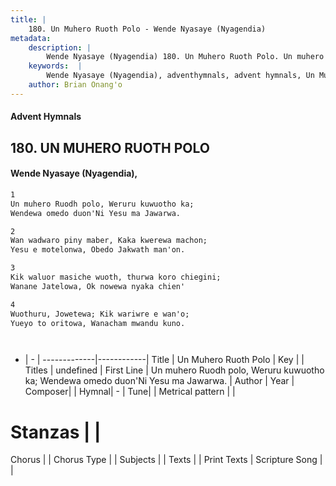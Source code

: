 ```yaml
---
title: |
    180. Un Muhero Ruoth Polo - Wende Nyasaye (Nyagendia)
metadata:
    description: |
        Wende Nyasaye (Nyagendia) 180. Un Muhero Ruoth Polo. Un muhero Ruodh polo, Weruru kuwuotho ka; Wendewa omedo duon'Ni Yesu ma Jawarwa.  
    keywords:  |
        Wende Nyasaye (Nyagendia), adventhymnals, advent hymnals, Un Muhero Ruoth Polo, Un muhero Ruodh polo, Weruru kuwuotho ka; Wendewa omedo duon'Ni Yesu ma Jawarwa.. 
    author: Brian Onang'o
---
```


#### Advent Hymnals
## 180. UN MUHERO RUOTH POLO
####  Wende Nyasaye (Nyagendia),

```txt
1
Un muhero Ruodh polo, Weruru kuwuotho ka;
Wendewa omedo duon'Ni Yesu ma Jawarwa.

2
Wan wadwaro piny maber, Kaka kwerewa machon;
Yesu e motelonwa, Obedo Jakwath man'on.

3
Kik waluor masiche wuoth, thurwa koro chiegini;
Wanane Jatelowa, Ok nowewa nyaka chien'

4
Wuothuru, Jowetewa; Kik wariwre e wan'o;
Yueyo to oritowa, Wanacham mwandu kuno.




```

- |   -  |
-------------|------------|
Title | Un Muhero Ruoth Polo |
Key |  |
Titles | undefined |
First Line | Un muhero Ruodh polo, Weruru kuwuotho ka; Wendewa omedo duon'Ni Yesu ma Jawarwa. |
Author | 
Year | 
Composer| |
Hymnal|  - |
Tune|  |
Metrical pattern | |
# Stanzas |  |
Chorus |  |
Chorus Type |  |
Subjects | |
Texts |  |
Print Texts | 
Scripture Song |  |
    
